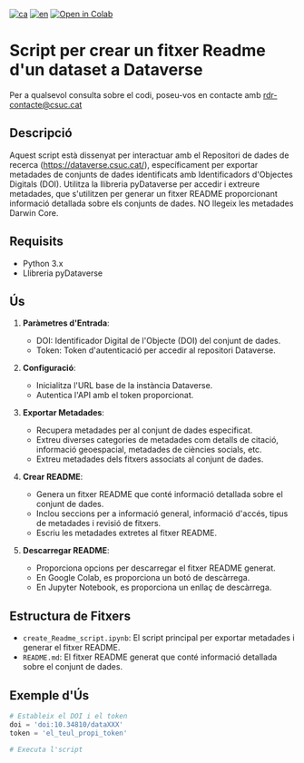 [![ca](https://img.shields.io/badge/lang-ca-blue.svg)](https://github.com/CSUC/RDR-scripts/blob/main/create_Readme/README.md)
[![en](https://img.shields.io/badge/lang-en-green.svg)](https://github.com/CSUC/RDR-scripts/blob/main/create_Readme/README_ENG.md)
[![Open in Colab](https://colab.research.google.com/assets/colab-badge.svg)](https://colab.research.google.com/github/CSUC/RDR-scripts/blob/main/create_Readme/create_Readme_script.ipynb)

# Script per crear un fitxer Readme d'un dataset a Dataverse
Per a qualsevol consulta sobre el codi, poseu-vos en contacte amb rdr-contacte@csuc.cat

## Descripció
Aquest script està dissenyat per interactuar amb el Repositori de dades de recerca (https://dataverse.csuc.cat/), específicament per exportar metadades de conjunts de dades identificats amb Identificadors d'Objectes Digitals (DOI). Utilitza la llibreria pyDataverse per accedir i extreure metadades, que s'utilitzen per generar un fitxer README proporcionant informació detallada sobre els conjunts de dades. NO llegeix les metadades Darwin Core.

## Requisits
- Python 3.x
- Llibreria pyDataverse

## Ús
1. **Paràmetres d'Entrada**:
    - DOI: Identificador Digital de l'Objecte (DOI) del conjunt de dades.
    - Token: Token d'autenticació per accedir al repositori Dataverse.

2. **Configuració**:
    - Inicialitza l'URL base de la instància Dataverse.
    - Autentica l'API amb el token proporcionat.

3. **Exportar Metadades**:
    - Recupera metadades per al conjunt de dades especificat.
    - Extreu diverses categories de metadades com detalls de citació, informació geoespacial, metadades de ciències socials, etc.
    - Extreu metadades dels fitxers associats al conjunt de dades.

4. **Crear README**:
    - Genera un fitxer README que conté informació detallada sobre el conjunt de dades.
    - Inclou seccions per a informació general, informació d'accés, tipus de metadades i revisió de fitxers.
    - Escriu les metadades extretes al fitxer README.

5. **Descarregar README**:
    - Proporciona opcions per descarregar el fitxer README generat.
    - En Google Colab, es proporciona un botó de descàrrega.
    - En Jupyter Notebook, es proporciona un enllaç de descàrrega.

## Estructura de Fitxers
- `create_Readme_script.ipynb`: El script principal per exportar metadades i generar el fitxer README.
- `README.md`: El fitxer README generat que conté informació detallada sobre el conjunt de dades.

## Exemple d'Ús
```python
# Estableix el DOI i el token
doi = 'doi:10.34810/dataXXX'
token = 'el_teul_propi_token'

# Executa l'script
